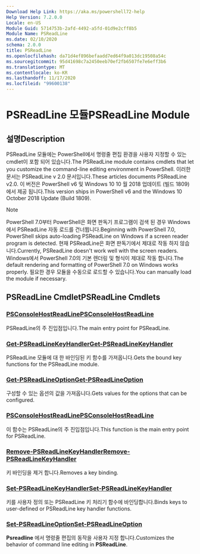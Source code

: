 ```yaml
---
Download Help Link: https://aka.ms/powershell72-help
Help Version: 7.2.0.0
Locale: en-US
Module Guid: 5714753b-2afd-4492-a5fd-01d9e2cff8b5
Module Name: PSReadLine
ms.date: 02/10/2020
schema: 2.0.0
title: PSReadLine
ms.openlocfilehash: da71d4ef896befaadd7ed64f9a013dc19508a54c
ms.sourcegitcommit: 95d41698c7a2450eeb70ef2fb6507fe7e6eff3b6
ms.translationtype: MT
ms.contentlocale: ko-KR
ms.lasthandoff: 11/17/2020
ms.locfileid: "99600138"
---
```

# <span data-ttu-id="74fe6-102">PSReadLine 모듈</span><span class="sxs-lookup"><span data-stu-id="74fe6-102">PSReadLine Module</span></span>

## <span data-ttu-id="74fe6-103">설명</span><span class="sxs-lookup"><span data-stu-id="74fe6-103">Description</span></span>

<span data-ttu-id="74fe6-104">PSReadLine 모듈에는 PowerShell에서 명령줄 편집 환경을 사용자 지정할 수 있는 cmdlet이 포함 되어 있습니다.</span><span class="sxs-lookup"><span data-stu-id="74fe6-104">The PSReadLine module contains cmdlets that let you customize the command-line editing environment in PowerShell.</span></span> <span data-ttu-id="74fe6-105">이러한 문서는 PSReadLine v 2.0 문서입니다.</span><span class="sxs-lookup"><span data-stu-id="74fe6-105">These articles documents PSReadLine v2.0.</span></span> <span data-ttu-id="74fe6-106">이 버전은 PowerShell v6 및 Windows 10 10 월 2018 업데이트 (빌드 1809)에서 제공 됩니다.</span><span class="sxs-lookup"><span data-stu-id="74fe6-106">This version ships in PowerShell v6 and the Windows 10 October 2018 Update (Build 1809).</span></span>

> [!NOTE]
> <span data-ttu-id="74fe6-107">PowerShell 7.0부터 PowerShell은 화면 판독기 프로그램이 검색 된 경우 Windows에서 PSReadLine 자동 로드를 건너뜁니다.</span><span class="sxs-lookup"><span data-stu-id="74fe6-107">Beginning with PowerShell 7.0, PowerShell skips auto-loading PSReadLine on Windows if a screen reader program is detected.</span></span> <span data-ttu-id="74fe6-108">현재 PSReadLine은 화면 판독기에서 제대로 작동 하지 않습니다.</span><span class="sxs-lookup"><span data-stu-id="74fe6-108">Currently, PSReadLine doesn't work well with the screen readers.</span></span> <span data-ttu-id="74fe6-109">Windows에서 PowerShell 7.0의 기본 렌더링 및 형식이 제대로 작동 합니다.</span><span class="sxs-lookup"><span data-stu-id="74fe6-109">The default rendering and formatting of PowerShell 7.0 on Windows works properly.</span></span> <span data-ttu-id="74fe6-110">필요한 경우 모듈을 수동으로 로드할 수 있습니다.</span><span class="sxs-lookup"><span data-stu-id="74fe6-110">You can manually load the module if necessary.</span></span>

## <span data-ttu-id="74fe6-111">PSReadLine Cmdlet</span><span class="sxs-lookup"><span data-stu-id="74fe6-111">PSReadLine Cmdlets</span></span>

### [<span data-ttu-id="74fe6-112">PSConsoleHostReadLine</span><span class="sxs-lookup"><span data-stu-id="74fe6-112">PSConsoleHostReadLine</span></span>](PSConsoleHostReadLine.md)
<span data-ttu-id="74fe6-113">PSReadLine의 주 진입점입니다.</span><span class="sxs-lookup"><span data-stu-id="74fe6-113">The main entry point for PSReadLine.</span></span>

### [<span data-ttu-id="74fe6-114">Get-PSReadLineKeyHandler</span><span class="sxs-lookup"><span data-stu-id="74fe6-114">Get-PSReadLineKeyHandler</span></span>](Get-PSReadLineKeyHandler.md)
<span data-ttu-id="74fe6-115">PSReadLine 모듈에 대 한 바인딩된 키 함수를 가져옵니다.</span><span class="sxs-lookup"><span data-stu-id="74fe6-115">Gets the bound key functions for the PSReadLine module.</span></span>

### [<span data-ttu-id="74fe6-116">Get-PSReadLineOption</span><span class="sxs-lookup"><span data-stu-id="74fe6-116">Get-PSReadLineOption</span></span>](Get-PSReadLineOption.md)
<span data-ttu-id="74fe6-117">구성할 수 있는 옵션의 값을 가져옵니다.</span><span class="sxs-lookup"><span data-stu-id="74fe6-117">Gets values for the options that can be configured.</span></span>

### [<span data-ttu-id="74fe6-118">PSConsoleHostReadLine</span><span class="sxs-lookup"><span data-stu-id="74fe6-118">PSConsoleHostReadLine</span></span>](PSConsoleHostReadLine.md)
<span data-ttu-id="74fe6-119">이 함수는 PSReadLine의 주 진입점입니다.</span><span class="sxs-lookup"><span data-stu-id="74fe6-119">This function is the main entry point for PSReadLine.</span></span>

### [<span data-ttu-id="74fe6-120">Remove-PSReadLineKeyHandler</span><span class="sxs-lookup"><span data-stu-id="74fe6-120">Remove-PSReadLineKeyHandler</span></span>](Remove-PSReadLineKeyHandler.md)
<span data-ttu-id="74fe6-121">키 바인딩을 제거 합니다.</span><span class="sxs-lookup"><span data-stu-id="74fe6-121">Removes a key binding.</span></span>

### [<span data-ttu-id="74fe6-122">Set-PSReadLineKeyHandler</span><span class="sxs-lookup"><span data-stu-id="74fe6-122">Set-PSReadLineKeyHandler</span></span>](Set-PSReadLineKeyHandler.md)
<span data-ttu-id="74fe6-123">키를 사용자 정의 또는 PSReadLine 키 처리기 함수에 바인딩합니다.</span><span class="sxs-lookup"><span data-stu-id="74fe6-123">Binds keys to user-defined or PSReadLine key handler functions.</span></span>

### [<span data-ttu-id="74fe6-124">Set-PSReadLineOption</span><span class="sxs-lookup"><span data-stu-id="74fe6-124">Set-PSReadLineOption</span></span>](Set-PSReadLineOption.md)
<span data-ttu-id="74fe6-125">**Psreadline** 에서 명령줄 편집의 동작을 사용자 지정 합니다.</span><span class="sxs-lookup"><span data-stu-id="74fe6-125">Customizes the behavior of command line editing in **PSReadLine**.</span></span>

